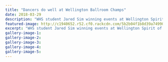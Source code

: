 ```yaml
---
title: "Dancers do well at Wellington Ballroom Champs"
date: 2018-03-29
description: "WHS student Jared Sim winning events at Wellington Spirit of Ballroom Champs held in Wellington..."
featured-image: http://c1940652.r52.cf0.rackcdn.com/5b2b04f1b8d39a74990024ab/Jared-Sim-does-well-smallerRCP-29-March.gif
excerpt: "WHS student Jared Sim winning events at Wellington Spirit of Ballroom Champs held in Wellington."
gallery-image-1: 
gallery-image-2: 
gallery-image-3: 
gallery-image-4: 
gallery-image-5: 
---
```

